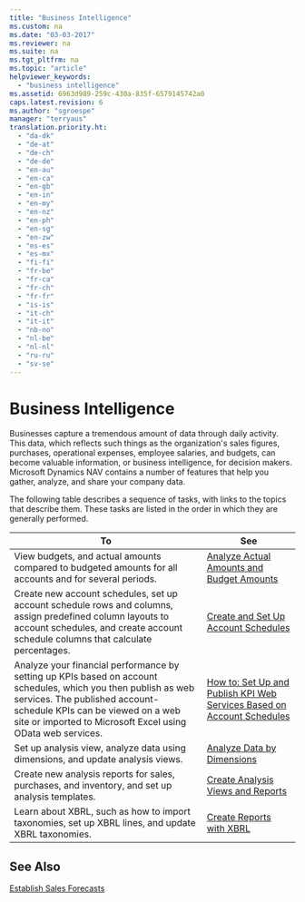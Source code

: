 ```yaml
---
title: "Business Intelligence"
ms.custom: na
ms.date: "03-03-2017"
ms.reviewer: na
ms.suite: na
ms.tgt_pltfrm: na
ms.topic: "article"
helpviewer_keywords: 
  - "business intelligence"
ms.assetid: 6963d989-259c-430a-835f-6579145742a0
caps.latest.revision: 6
ms.author: "sgroespe"
manager: "terryaus"
translation.priority.ht: 
  - "da-dk"
  - "de-at"
  - "de-ch"
  - "de-de"
  - "en-au"
  - "en-ca"
  - "en-gb"
  - "en-in"
  - "en-my"
  - "en-nz"
  - "en-ph"
  - "en-sg"
  - "en-zw"
  - "es-es"
  - "es-mx"
  - "fi-fi"
  - "fr-be"
  - "fr-ca"
  - "fr-ch"
  - "fr-fr"
  - "is-is"
  - "it-ch"
  - "it-it"
  - "nb-no"
  - "nl-be"
  - "nl-nl"
  - "ru-ru"
  - "sv-se"
---
```

# Business Intelligence
Businesses capture a tremendous amount of data through daily activity. This data, which reflects such things as the organization's sales figures, purchases, operational expenses, employee salaries, and budgets, can become valuable information, or business intelligence, for decision makers. Microsoft Dynamics NAV contains a number of features that help you gather, analyze, and share your company data.  
  
 The following table describes a sequence of tasks, with links to the topics that describe them. These tasks are listed in the order in which they are generally performed.  
  
|**To**|**See**|  
|------------|-------------|  
|View budgets, and actual amounts compared to budgeted amounts for all accounts and for several periods.|[Analyze Actual Amounts and Budget Amounts](../BusinessIntelligence/analyze-actual-amounts-and-budget-amounts.md)|  
|Create new account schedules, set up account schedule rows and columns, assign predefined column layouts to account schedules, and create account schedule columns that calculate percentages.|[Create and Set Up Account Schedules](../BusinessIntelligence/create-and-set-up-account-schedules.md)|  
|Analyze your financial performance by setting up KPIs based on account schedules, which you then publish as web services. The published account\-schedule KPIs can be viewed on a web site or imported to Microsoft Excel using OData web services.|[How to: Set Up and Publish KPI Web Services Based on Account Schedules](../BusinessIntelligence/how-to-set-up-and-publish-kpi-web-services-based-on-account-schedules.md)|  
|Set up analysis view, analyze data using dimensions, and update analysis views.|[Analyze Data by Dimensions](../BusinessIntelligence/analyze-data-by-dimensions.md)|  
|Create new analysis reports for sales, purchases, and inventory, and set up analysis templates.|[Create Analysis Views and Reports](../BusinessIntelligence/create-analysis-views-and-reports.md)|  
|Learn about XBRL, such as how to import taxonomies, set up XBRL lines, and update XBRL taxonomies.|[Create Reports with XBRL](../BusinessIntelligence/create-reports-with-xbrl.md)|  
  
## See Also  
 [Establish Sales Forecasts](../Sales/establish-sales-forecasts.md)